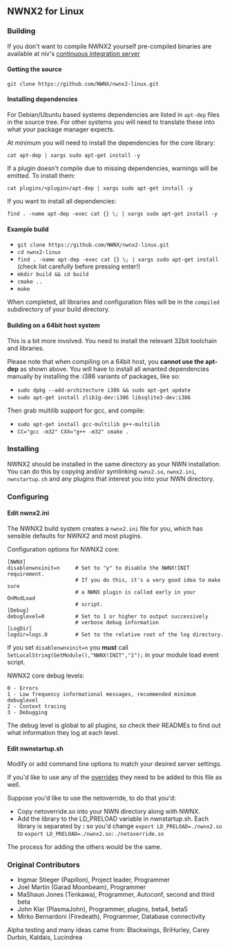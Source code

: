 ## NWNX2 for Linux

### Building

If you don't want to compile NWNX2 yourself pre-compiled binaries are available at niv's [continuous integration server](http://www.nwnx.org/phpBB2/viewtopic.php?t=1775)

#### Getting the source

    git clone https://github.com/NWNX/nwnx2-linux.git

#### Installing dependencies

For Debian/Ubuntu based systems dependencies are listed in `apt-dep` files in the source tree.  For other systems you will need to translate these into what your package manager expects.

At minimum you will need to install the dependencies for the core library:

    cat apt-dep | xargs sudo apt-get install -y

If a plugin doesn't compile due to missing dependencies, warnings will be emitted.  To install them:

    cat plugins/<plugin>/apt-dep | xargs sudo apt-get install -y

If you want to install all dependencies:

    find . -name apt-dep -exec cat {} \; | xargs sudo apt-get install -y

#### Example build

* `git clone https://github.com/NWNX/nwnx2-linux.git`
* `cd nwnx2-linux`
* `find . -name apt-dep -exec cat {} \; | xargs sudo apt-get install` (check list carefully before pressing enter!)
* `mkdir build && cd build`
* `cmake ..`
* `make`

When completed, all libraries and configuration files will be in the `compiled` subdirectory of your build directory.

#### Building on a 64bit host system

This is a bit more involved. You need to install the relevant 32bit toolchain and libraries.

Please note that when compiling on a 64bit host, you **cannot use the apt-dep** as shown above. You will have to install all wnanted dependencies manually by installing the :i386 variants of packages, like so:

* `sudo dpkg --add-architecture i386 && sudo apt-get update`
* `sudo apt-get install zlib1g-dev:i386 libsqlite3-dev:i386`

Then grab multilib support for gcc, and compile:

* `sudo apt-get install gcc-multilib g++-multilib`
* `CC="gcc -m32" CXX="g++ -m32" cmake .`

### Installing

NWNX2 should be installed in the same directory as your NWN installation.  You can do this by copying and/or symlinking `nwnx2.so`, `nwnx2.ini`, `nwnstartup.sh` and any plugins that interest you into your NWN directory.

### Configuring

#### Edit nwnx2.ini

The NWNX2 build system creates a `nwnx2.ini` file for you, which has sensible defaults for NWNX2 and most plugins.

Configuration options for NWNX2 core:

    [NWNX]
    disablenwnxinit=n     # Set to "y" to disable the NWNX!INIT requirement.
                          # If you do this, it's a very good idea to make sure
                          # a NWNX plugin is called early in your OnModLoad
                          # script.
    [Debug]
    debuglevel=0          # Set to 1 or higher to output successively
                          # verbose debug information
    [LogDir]
    logdir=logs.0         # Set to the relative root of the log directory.

If you set `disablenwnxinit=n` you **must** call `SetLocalString(GetModule(),"NWNX!INIT","1");` in your module load event script.

NWNX2 core debug levels:

    0 - Errors
    1 - Low frequency informational messages, recommended minimum debuglevel
    2 - Context tracing
    3 - Debugging

The debug level is global to all plugins, so check their READMEs to find out what information they log at each level.

#### Edit nwnstartup.sh

Modify or add command line options to match your desired server settings.

If you'd like to use any of the [overrides](https://github.com/NWNX/nwnx2-linux/tree/master/override) they need to be added to this file as well.

Suppose you'd like to use the netoverride, to do that you'd:

* Copy netoverride.so into your NWN directory along with NWNX.
* Add the library to the LD_PRELOAD variable in nwnstartup.sh.  Each library
  is separated by **:** so you'd change `export LD_PRELOAD=./nwnx2.so` to
  `export LD_PRELOAD=./nwnx2.so:./netoverride.so`

The process for adding the others would be the same.  

### Original Contributors

* Ingmar Stieger (Papillon), Project leader, Programmer
* Joel Martin (Garad Moonbeam), Programmer
* MaShaun Jones (Tenkawa), Programmer, Autoconf, second and third beta
* John Klar (PlasmaJohn), Programmer, plugins, beta4, beta5
* Mirko Bernardoni (Firedeath), Programmer, Database connectivity

Alpha testing and many ideas came from:
Blackwings, BriHurley, Carey Durbin, Kaldais, Lucindrea

